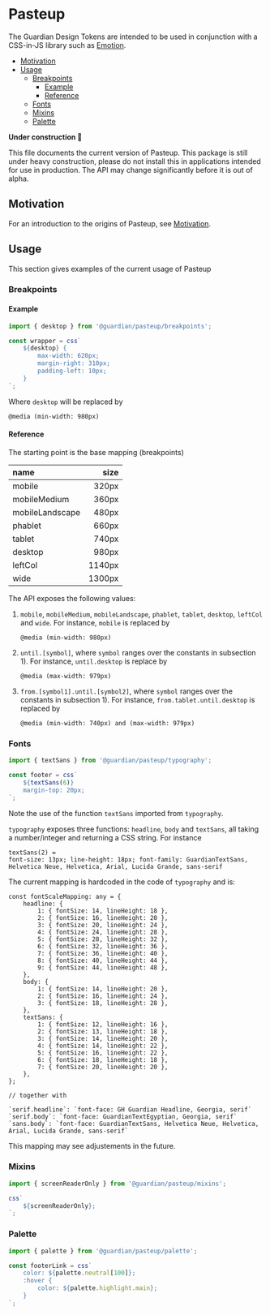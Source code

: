 # Pasteup

The Guardian Design Tokens are intended to be used in conjunction with a CSS-in-JS library such as [Emotion](https://emotion.sh).

<!-- START doctoc generated TOC please keep comment here to allow auto update -->
<!-- DON'T EDIT THIS SECTION, INSTEAD RE-RUN doctoc TO UPDATE -->
<!-- Automatically created with yarn run createtoc and on push hook -->

- [Motivation](#motivation)
- [Usage](#usage)
  - [Breakpoints](#breakpoints)
    - [Example](#example)
    - [Reference](#reference)
  - [Fonts](#fonts)
  - [Mixins](#mixins)
  - [Palette](#palette)

<!-- END doctoc generated TOC please keep comment here to allow auto update -->

**Under construction 🚧**

This file documents the current version of Pasteup. This package is still under heavy construction, please do not install this in applications intended for use in production. The API may change significantly before it is out of alpha.

## Motivation

For an introduction to the origins of Pasteup, see [Motivation](Motivation.md).

## Usage

This section gives examples of the current usage of Pasteup

### Breakpoints

#### Example

```js
import { desktop } from '@guardian/pasteup/breakpoints';

const wrapper = css`
    ${desktop} {
        max-width: 620px;
        margin-right: 310px;
        padding-left: 10px;
    }
`;
```

Where `desktop` will be replaced by

```
@media (min-width: 980px)
```

#### Reference

The starting point is the base mapping (breakpoints)

| name            |   size |
| :-------------- | -----: |
| mobile          |  320px |
| mobileMedium    |  360px |
| mobileLandscape |  480px |
| phablet         |  660px |
| tablet          |  740px |
| desktop         |  980px |
| leftCol         | 1140px |
| wide            | 1300px |

The API exposes the following values:

1. `mobile`, `mobileMedium`, `mobileLandscape`, `phablet`, `tablet`, `desktop`, `leftCol` and `wide`. For instance, `mobile` is replaced by

    ```
    @media (min-width: 980px)
    ```

1. `until.[symbol]`, where `symbol` ranges over the constants in subsection 1). For instance, `until.desktop` is replace by

    ```
    @media (max-width: 979px)
    ```

1. `from.[symbol1].until.[symbol2]`, where `symbol` ranges over the constants in subsection 1). For instance, `from.tablet.until.desktop` is replaced by

    ```
    @media (min-width: 740px) and (max-width: 979px)
    ```

### Fonts

```js
import { textSans } from '@guardian/pasteup/typography';

const footer = css`
    ${textSans(6)}
    margin-top: 20px;
`;
```

Note the use of the function `textSans` imported from `typography`.

`typography` exposes three functions: `headline`, `body` and `textSans`, all taking a number/integer and returning a CSS string. For instance

```
textSans(2) =
font-size: 13px; line-height: 18px; font-family: GuardianTextSans, Helvetica Neue, Helvetica, Arial, Lucida Grande, sans-serif
```

The current mapping is hardcoded in the code of `typography` and is:

```
const fontScaleMapping: any = {
    headline: {
        1: { fontSize: 14, lineHeight: 18 },
        2: { fontSize: 16, lineHeight: 20 },
        3: { fontSize: 20, lineHeight: 24 },
        4: { fontSize: 24, lineHeight: 28 },
        5: { fontSize: 28, lineHeight: 32 },
        6: { fontSize: 32, lineHeight: 36 },
        7: { fontSize: 36, lineHeight: 40 },
        8: { fontSize: 40, lineHeight: 44 },
        9: { fontSize: 44, lineHeight: 48 },
    },
    body: {
        1: { fontSize: 14, lineHeight: 20 },
        2: { fontSize: 16, lineHeight: 24 },
        3: { fontSize: 18, lineHeight: 28 },
    },
    textSans: {
        1: { fontSize: 12, lineHeight: 16 },
        2: { fontSize: 13, lineHeight: 18 },
        3: { fontSize: 14, lineHeight: 20 },
        4: { fontSize: 14, lineHeight: 22 },
        5: { fontSize: 16, lineHeight: 22 },
        6: { fontSize: 18, lineHeight: 18 },
        7: { fontSize: 20, lineHeight: 20 },
    },
};

// together with

`serif.headline`: `font-face: GH Guardian Headline, Georgia, serif`
`serif.body`: `font-face: GuardianTextEgyptian, Georgia, serif`
`sans.body`: `font-face: GuardianTextSans, Helvetica Neue, Helvetica, Arial, Lucida Grande, sans-serif`

```

This mapping may see adjustements in the future.

### Mixins

```js
import { screenReaderOnly } from '@guardian/pasteup/mixins';

css`
    ${screenReaderOnly};
`;
```

### Palette

```js
import { palette } from '@guardian/pasteup/palette';

const footerLink = css`
    color: ${palette.neutral[100]};
    :hover {
        color: ${palette.highlight.main};
    }
`;
```
